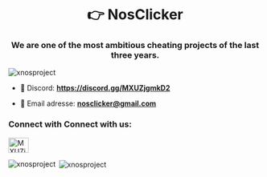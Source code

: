 <h1 align="center">👉 NosClicker</h1>
<h3 align="center">We are one of the most ambitious cheating projects of the last three years.</h3>

<p align="left"> <img src="https://komarev.com/ghpvc/?username=xnosproject&label=Profile%20views&color=0e75b6&style=flat" alt="xnosproject" /> </p>

- 💬 Discord: **https://discord.gg/MXUZjgmkD2**

- 📧 Email adresse: **nosclicker@gmail.com**

<h3 align="left">Connect with Connect with us:</h3>
<p align="left">
<a href="https://discord.gg/MXUZjgmkD2" target="blank"><img align="center" src="https://raw.githubusercontent.com/rahuldkjain/github-profile-readme-generator/master/src/images/icons/Social/discord.svg" alt="MXUZjgmkD2" height="30" width="40" /></a>
</p>

<p><img align="left" src="https://github-readme-stats.vercel.app/api/top-langs?username=xnosproject&show_icons=true&locale=en&layout=compact" alt="xnosproject" /></p>

<p>&nbsp;<img align="center" src="https://github-readme-stats.vercel.app/api?username=xnosproject&show_icons=true&locale=en" alt="xnosproject" /></p>
